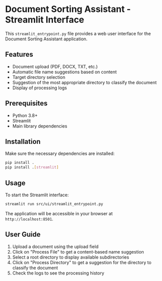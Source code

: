 # Document Sorting Assistant - Streamlit Interface

This `streamlit_entrypoint.py` file provides a web user interface for the Document Sorting Assistant application.

## Features

- Document upload (PDF, DOCX, TXT, etc.)
- Automatic file name suggestions based on content
- Target directory selection
- Suggestion of the most appropriate directory to classify the document
- Display of processing logs

## Prerequisites

- Python 3.8+
- Streamlit
- Main library dependencies

## Installation

Make sure the necessary dependencies are installed:

```bash
pip install .
pip install .[streamlit]
```

## Usage

To start the Streamlit interface:

```bash
streamlit run src/ui/streamlit_entrypoint.py
```

The application will be accessible in your browser at `http://localhost:8501`.

## User Guide

1. Upload a document using the upload field
2. Click on "Process File" to get a content-based name suggestion
3. Select a root directory to display available subdirectories
4. Click on "Process Directory" to get a suggestion for the directory to classify the document
5. Check the logs to see the processing history

